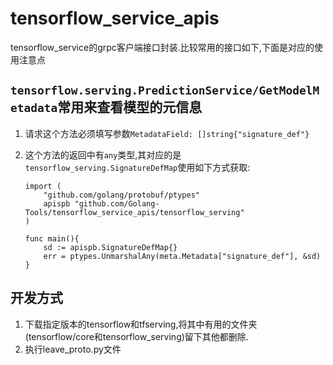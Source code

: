 # tensorflow_service_apis

tensorflow_service的grpc客户端接口封装.比较常用的接口如下,下面是对应的使用注意点

## `tensorflow.serving.PredictionService/GetModelMetadata`常用来查看模型的元信息

1. 请求这个方法必须填写参数`MetadataField: []string{"signature_def"}`
2. 这个方法的返回中有`any`类型,其对应的是`tensorflow_serving.SignatureDefMap`使用如下方式获取:

    ```golang
    import (
        "github.com/golang/protobuf/ptypes"
        apispb "github.com/Golang-Tools/tensorflow_service_apis/tensorflow_serving"
    )

    func main(){
        sd := apispb.SignatureDefMap{}
        err = ptypes.UnmarshalAny(meta.Metadata["signature_def"], &sd)
    }
    ```

## 开发方式

1. 下载指定版本的tensorflow和tfserving,将其中有用的文件夹(tensorflow/core和tensorflow_serving)留下其他都删除.
2. 执行leave_proto.py文件
